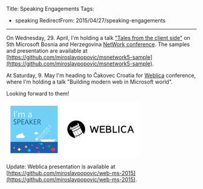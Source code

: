 Title: Speaking Engagements
Tags:
  - speaking
RedirectFrom: 2015/04/27/speaking-engagements
---

On Wednesday, 29. April, I'm holding a talk ["Tales from the client side"](https://msnetwork.ba/conference/sessions#se2313) on 5th Microsoft Bosnia and Herzegovina [NetWork conference](https://msnetwork.ba/). The samples and presentation are available at [https://github.com/miroslavpopovic/msnetwork5-sample](https://github.com/miroslavpopovic/msnetwork5-sample).

At Saturday, 9. May I'm heading to Čakovec Croatia for [Weblica](http://weblica.hr/) conference, where I'm holding a talk "Building modern web in Microsoft world".

Looking forward to them!

![Conferences](/images/conferences-2015-ms-network-weblica.png)

Update: Weblica presentation is available at [https://github.com/miroslavpopovic/web-ms-2015](https://github.com/miroslavpopovic/web-ms-2015).
